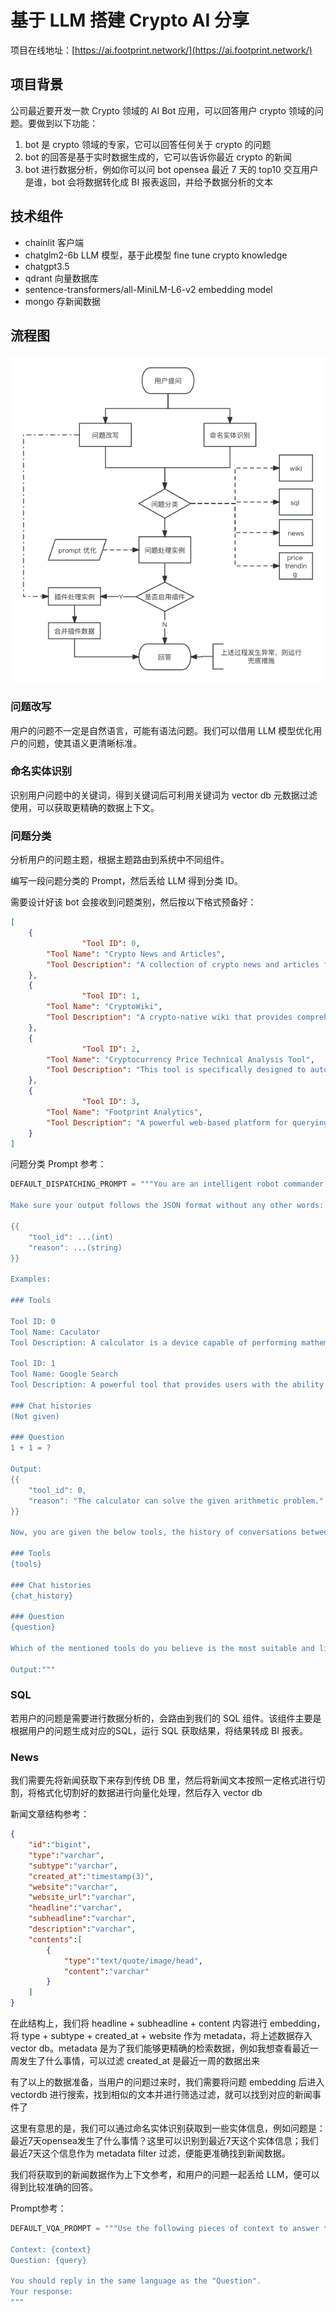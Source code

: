 # 基于 LLM 搭建 Crypto AI 分享

项目在线地址：[https://ai.footprint.network/](https://ai.footprint.network/)

## 项目背景

公司最近要开发一款 Crypto 领域的 AI Bot 应用，可以回答用户 crypto 领域的问题。要做到以下功能：

1. bot 是 crypto 领域的专家，它可以回答任何关于 crypto 的问题
2. bot 的回答是基于实时数据生成的，它可以告诉你最近 crypto 的新闻
3. bot 进行数据分析，例如你可以问 bot opensea 最近 7 天的 top10 交互用户是谁，bot 会将数据转化成 BI 报表返回，并给予数据分析的文本

## 技术组件

- chainlit 客户端
- chatglm2-6b LLM 模型，基于此模型 fine tune crypto knowledge
- chatgpt3.5
- qdrant 向量数据库
- sentence-transformers/all-MiniLM-L6-v2 embedding model
- mongo 存新闻数据

## 流程图

![Untitled](./img/img_12.png)

### 问题改写

用户的问题不一定是自然语言，可能有语法问题。我们可以借用 LLM 模型优化用户的问题，使其语义更清晰标准。

### 命名实体识别

识别用户问题中的关键词，得到关键词后可利用关键词为 vector db 元数据过滤使用，可以获取更精确的数据上下文。

### 问题分类

分析用户的问题主题，根据主题路由到系统中不同组件。

编写一段问题分类的 Prompt，然后丢给 LLM 得到分类 ID。

需要设计好该 bot 会接收到问题类别，然后按以下格式预备好：

```json
[
    {
				"Tool ID": 0,
        "Tool Name": "Crypto News and Articles",
        "Tool Description": "A collection of crypto news and articles from top sources, covering the latest industry developments, trends, and research. This tool is a valuable resource for anyone who wants to stay up-to-date on the latest happenings in the crypto world."
    },
    {
				"Tool ID": 1,
        "Tool Name": "CryptoWiki",
        "Tool Description": "A crypto-native wiki that provides comprehensive and up-to-date information on all aspects of the crypto industry, including blockchain technology, cryptocurrencies, DeFi, NFTs, and the metaverse. CryptoWiki is written by experts in the field and is regularly updated to reflect the latest developments."
    },
    {
				"Tool ID": 2,
        "Tool Name": "Cryptocurrency Price Technical Analysis Tool",
        "Tool Description": "This tool is specifically designed to automatically fetch cryptocurrency price information, calculate indicators, analyze cryptocurrency market trends based on this data, and generate technical analysis reports. DO NOT use this tool to obtain concepts or definitions. This tool is only suitable for independent analysis that relies solely on prices and indicators. DO NOT use this tool when analyzing prices requires incorporating current news."
    },
    {
				"Tool ID": 3,
        "Tool Name": "Footprint Analytics",
        "Tool Description": "A powerful web-based platform for querying and analyzing public blockchain data. Footprint provides a variety of tools and resources to help users make sense of complex blockchain data, including a powerful SQL query engine, a library of pre-built dashboards and reports, and a community of experienced analysts and developers. Footprint Analytics can be used for a variety of purposes, including investment research, market analysis, product development, and academic research.DO NOT use this tool when analyzing prices requires incorporating current news and Cryptocurrency Price Technical Analysis."
    }
]
```

问题分类 Prompt 参考：

```python
DEFAULT_DISPATCHING_PROMPT = """You are an intelligent robot commander, and you can choose one of the given tools to enable the assistants to serve the users and fulfill their requests. Here are the IDs, names, and descriptions of the tools.

Make sure your output follows the JSON format without any other words:

{{
    "tool_id": ...(int)
    "reason": ...(string)
}}

Examples:

### Tools

Tool ID: 0
Tool Name: Caculator
Tool Description: A calculator is a device capable of performing mathematical operations and computations.

Tool ID: 1
Tool Name: Google Search
Tool Description: A powerful tool that provides users with the ability to find and access information from the vast amount of content available on the internet.

### Chat histories
(Not given)

### Question
1 + 1 = ?

Output:
{{
    "tool_id": 0,
    "reason": "The calculator can solve the given arithmetic problem."
}}

Now, you are given the below tools, the history of conversations between the users and the assistants and a following up question:

### Tools
{tools}

### Chat histories
{chat_history}

### Question
{question}

Which of the mentioned tools do you believe is the most suitable and likely to help solve the user's problem? If you believe that none of the tools are suitable, please output -1.

Output:"""
```

### SQL

若用户的问题是需要进行数据分析的，会路由到我们的 SQL 组件。该组件主要是根据用户的问题生成对应的SQL，运行 SQL 获取结果，将结果转成 BI 报表。

### News

我们需要先将新闻获取下来存到传统 DB 里，然后将新闻文本按照一定格式进行切割，将格式化切割好的数据进行向量化处理，然后存入 vector db

新闻文章结构参考：

```json
{
    "id":"bigint",
    "type":"varchar",
    "subtype":"varchar",
    "created_at":"timestamp(3)",
    "website":"varchar",
    "website_url":"varchar",
    "headline":"varchar",
    "subheadline":"varchar",
    "description":"varchar",
    "contents":[
        {
            "type":"text/quote/image/head",
            "content":"varchar"
        }
    ]
}
```

在此结构上，我们将 headline + subheadline + content 内容进行 embedding，将 type + subtype + created_at + website 作为 metadata，将上述数据存入 vector db。metadata 是为了我们能够更精确的检索数据，例如我想查看最近一周发生了什么事情，可以过滤 created_at 是最近一周的数据出来

有了以上的数据准备，当用户的问题过来时，我们需要将问题 embedding 后进入 vectordb 进行搜索，找到相似的文本并进行筛选过滤，就可以找到对应的新闻事件了

这里有意思的是，我们可以通过命名实体识别获取到一些实体信息，例如问题是：最近7天opensea发生了什么事情？这里可以识别到最近7天这个实体信息；我们最近7天这个信息作为 metadata filter 过滤，便能更准确找到新闻数据。

我们将获取到的新闻数据作为上下文参考，和用户的问题一起丢给 LLM，便可以得到比较准确的回答。

Prompt参考：

```python
DEFAULT_VQA_PROMPT = """Use the following pieces of context to answer the question at the end. If the context is not relevant or not given, kindly apologize and say that you do not know and stop speaking. Unless specifically requested, please try to use concise language in your responses. Don't mention you are provided with context to answer the question.

Context: {context}
Question: {query}

You should reply in the same language as the "Question".
Your response:
"""
```